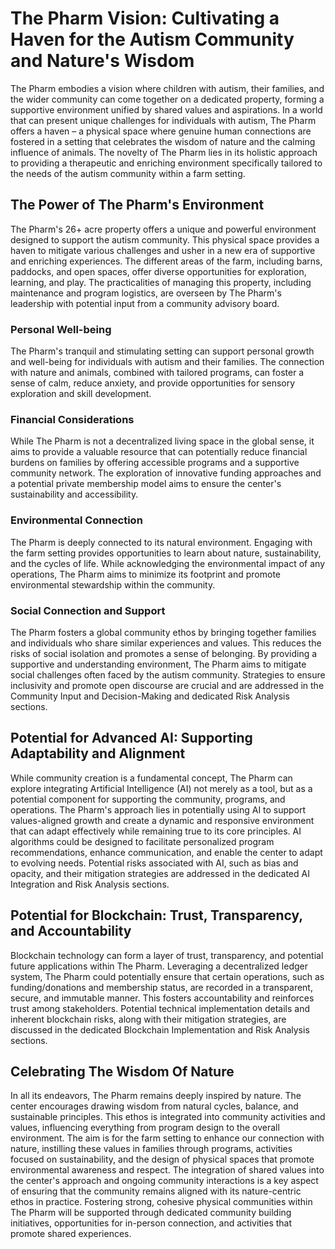 # The Pharm Vision: Cultivating a Haven for the Autism Community and Nature's Wisdom

The Pharm embodies a vision where children with autism, their families, and the wider community can come together on a dedicated property, forming a supportive environment unified by shared values and aspirations. In a world that can present unique challenges for individuals with autism, The Pharm offers a haven – a physical space where genuine human connections are fostered in a setting that celebrates the wisdom of nature and the calming influence of animals. The novelty of The Pharm lies in its holistic approach to providing a therapeutic and enriching environment specifically tailored to the needs of the autism community within a farm setting.

## The Power of The Pharm's Environment

The Pharm's 26+ acre property offers a unique and powerful environment designed to support the autism community. This physical space provides a haven to mitigate various challenges and usher in a new era of supportive and enriching experiences. The different areas of the farm, including barns, paddocks, and open spaces, offer diverse opportunities for exploration, learning, and play. The practicalities of managing this property, including maintenance and program logistics, are overseen by The Pharm's leadership with potential input from a community advisory board.

### Personal Well-being

The Pharm's tranquil and stimulating setting can support personal growth and well-being for individuals with autism and their families. The connection with nature and animals, combined with tailored programs, can foster a sense of calm, reduce anxiety, and provide opportunities for sensory exploration and skill development.

### Financial Considerations

While The Pharm is not a decentralized living space in the global sense, it aims to provide a valuable resource that can potentially reduce financial burdens on families by offering accessible programs and a supportive community network. The exploration of innovative funding approaches and a potential private membership model aims to ensure the center's sustainability and accessibility.

### Environmental Connection

The Pharm is deeply connected to its natural environment. Engaging with the farm setting provides opportunities to learn about nature, sustainability, and the cycles of life. While acknowledging the environmental impact of any operations, The Pharm aims to minimize its footprint and promote environmental stewardship within the community.

### Social Connection and Support

The Pharm fosters a global community ethos by bringing together families and individuals who share similar experiences and values. This reduces the risks of social isolation and promotes a sense of belonging. By providing a supportive and understanding environment, The Pharm aims to mitigate social challenges often faced by the autism community. Strategies to ensure inclusivity and promote open discourse are crucial and are addressed in the Community Input and Decision-Making and dedicated Risk Analysis sections.

## Potential for Advanced AI: Supporting Adaptability and Alignment

While community creation is a fundamental concept, The Pharm can explore integrating Artificial Intelligence (AI) not merely as a tool, but as a potential component for supporting the community, programs, and operations. The Pharm's approach lies in potentially using AI to support values-aligned growth and create a dynamic and responsive environment that can adapt effectively while remaining true to its core principles. AI algorithms could be designed to facilitate personalized program recommendations, enhance communication, and enable the center to adapt to evolving needs. Potential risks associated with AI, such as bias and opacity, and their mitigation strategies are addressed in the dedicated AI Integration and Risk Analysis sections.

## Potential for Blockchain: Trust, Transparency, and Accountability

Blockchain technology can form a layer of trust, transparency, and potential future applications within The Pharm. Leveraging a decentralized ledger system, The Pharm could potentially ensure that certain operations, such as funding/donations and membership status, are recorded in a transparent, secure, and immutable manner. This fosters accountability and reinforces trust among stakeholders. Potential technical implementation details and inherent blockchain risks, along with their mitigation strategies, are discussed in the dedicated Blockchain Implementation and Risk Analysis sections.

## Celebrating The Wisdom Of Nature

In all its endeavors, The Pharm remains deeply inspired by nature. The center encourages drawing wisdom from natural cycles, balance, and sustainable principles. This ethos is integrated into community activities and values, influencing everything from program design to the overall environment. The aim is for the farm setting to enhance our connection with nature, instilling these values in families through programs, activities focused on sustainability, and the design of physical spaces that promote environmental awareness and respect. The integration of shared values into the center's approach and ongoing community interactions is a key aspect of ensuring that the community remains aligned with its nature-centric ethos in practice. Fostering strong, cohesive physical communities within The Pharm will be supported through dedicated community building initiatives, opportunities for in-person connection, and activities that promote shared experiences.
